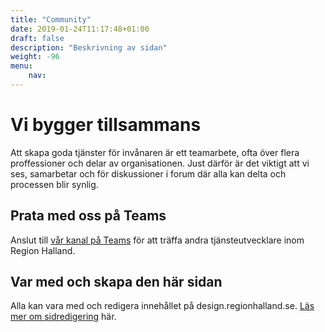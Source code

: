 ```yaml
---
title: "Community"
date: 2019-01-24T11:17:48+01:00
draft: false
description: "Beskrivning av sidan"
weight: -96
menu:
    nav:
---
```

# Vi bygger tillsammans
Att skapa goda tjänster för invånaren är ett teamarbete, ofta över flera proffessioner och delar av organisationen. Just därför är det viktigt att vi ses, samarbetar och för diskussioner i forum där alla kan delta och processen blir synlig.

## Prata med oss på Teams
Anslut till [vår kanal på Teams](https://teams.microsoft.com/l/team/19%3af9acd39c17cb49449d239d04a8a0d977%40thread.skype/conversations?groupId=15bacf81-7a0f-4ce9-a6fd-38521584813b&tenantId=22f085be-b523-4eaa-9a27-42f6cb11e0e6) för att träffa andra tjänsteutvecklare inom Region Halland.

## Var med och skapa den här sidan
Alla kan vara med och redigera innehållet på design.regionhalland.se. [Läs mer om sidredigering](/community/redigering) här.
